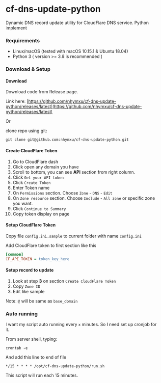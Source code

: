 # cf-dns-update-python
Dynamic DNS record update utility for CloudFlare DNS service. Python implement

### Requirements

- Linux/macOS (tested with macOS 10.15.1 & Ubuntu 18.04)
- Python 3 ( version >= 3.6 is recommended )

### Download & Setup

#### Download
Download code from Release page. 

Link here: [https://github.com/nhymxu/cf-dns-update-python/releases/latest](https://github.com/nhymxu/cf-dns-update-python/releases/latest)

Or 

clone repo using git:

```shell
git clone git@github.com:nhymxu/cf-dns-update-python.git
```

#### Create CloudFlare Token

1. Go to CloudFlare dash
2. Click open any domain you have
3. Scroll to bottom, you can see **API** section from right column.
4. Click `Get your API token`
5. Click `Create Token`
6. Enter Token name
7. On `Permissions` section. Choose `Zone` - `DNS` - `Edit`
8. On `Zone resource` section. Choose `Include` - `All zone` or specific zone you want.
9. Click `Continue to Summary`
10. Copy token display on page

#### Setup CloudFlare Token

Copy file `config.ini.sample` to current folder with name `config.ini`

Add CloudFlare token to first section like this

```ini
[common]
CF_API_TOKEN = token_key_here
```

#### Setup record to update

1. Look at step **3** on section `Create CloudFlare Token`
2. Copy `Zone ID`
3. Edit like sample

Note: `@` will be same as `base_domain`

### Auto running

I want my script auto running every `x` minutes. So I need set up cronjob for it.

From server shell, typing:

```shell
crontab -e
```

And add this line to end of file

```text
*/15 * * * * /opt/cf-dns-update-python/run.sh
```

This script will run each 15 minutes.
